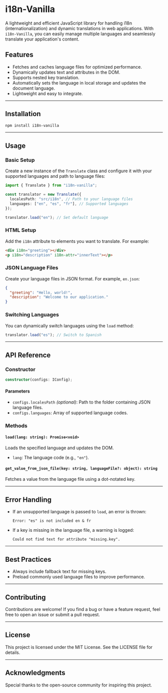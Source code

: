 # i18n-Vanilla

A lightweight and efficient JavaScript library for handling i18n (internationalization) and dynamic translations in web applications. With `i18n-Vanilla`, you can easily manage multiple languages and seamlessly translate your application's content.

## Features

- Fetches and caches language files for optimized performance.
- Dynamically updates text and attributes in the DOM.
- Supports nested key translation.
- Automatically sets the language in local storage and updates the document language.
- Lightweight and easy to integrate.

---

## Installation

```bash
npm install i18n-vanilla
```
---

## Usage

### Basic Setup

Create a new instance of the `Translate` class and configure it with your supported languages and path to language files:

```typescript
import { Translate } from "i18n-vanilla";

const translator = new Translate({
  localesPath: "src/i18n", // Path to your language files
  languages: ["en", "es", "fr"], // Supported languages
});

translator.load("en"); // Set default language
```

### HTML Setup
Add the `i18n` attribute to elements you want to translate. For example:

```html
<div i18n="greeting"></div>
<p i18n="description" i18n-attr="innerText"></p>
```

### JSON Language Files
Create your language files in JSON format. For example, `en.json`:

```json
{
  "greeting": "Hello, world!",
  "description": "Welcome to our application."
}
```

### Switching Languages
You can dynamically switch languages using the `load` method:

```typescript
translator.load("es"); // Switch to Spanish
```

---

## API Reference

### Constructor

```typescript
constructor(configs: IConfig);
```

#### Parameters
- `configs.localesPath` *(optional)*: Path to the folder containing JSON language files.
- `configs.languages`: Array of supported language codes.

### Methods

#### `load(lang: string): Promise<void>`
Loads the specified language and updates the DOM.

- `lang`: The language code (e.g., `"en"`).

#### `get_value_from_json_file(key: string, languageFile?: object): string`
Fetches a value from the language file using a dot-notated key.

---

## Error Handling

- If an unsupported language is passed to `load`, an error is thrown:
  ```text
  Error: "es" is not included en & fr
  ```
- If a key is missing in the language file, a warning is logged:
  ```text
  Could not find text for attribute "missing.key".
  ```

---

## Best Practices

- Always include fallback text for missing keys.
- Preload commonly used language files to improve performance.

---

## Contributing

Contributions are welcome! If you find a bug or have a feature request, feel free to open an issue or submit a pull request.

---

## License

This project is licensed under the MIT License. See the LICENSE file for details.

---

## Acknowledgments

Special thanks to the open-source community for inspiring this project.

